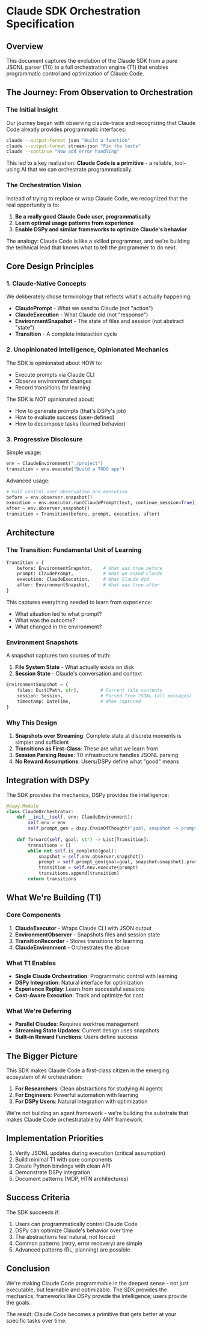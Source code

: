 # Claude SDK Orchestration Specification

## Overview

This document captures the evolution of the Claude SDK from a pure JSONL parser (T0) to a full orchestration engine (T1) that enables programmatic control and optimization of Claude Code.

## The Journey: From Observation to Orchestration

### The Initial Insight

Our journey began with observing claude-trace and recognizing that Claude Code already provides programmatic interfaces:

```bash
claude --output-format json "Build a function"
claude --output-format stream-json "Fix the tests"
claude --continue "Now add error handling"
```

This led to a key realization: **Claude Code is a primitive** - a reliable, tool-using AI that we can orchestrate programmatically.

### The Orchestration Vision

Instead of trying to replace or wrap Claude Code, we recognized that the real opportunity is to:

1. **Be a really good Claude Code user, programmatically**
2. **Learn optimal usage patterns from experience**
3. **Enable DSPy and similar frameworks to optimize Claude's behavior**

The analogy: Claude Code is like a skilled programmer, and we're building the technical lead that knows what to tell the programmer to do next.

## Core Design Principles

### 1. Claude-Native Concepts

We deliberately chose terminology that reflects what's actually happening:

- **ClaudePrompt** - What we send to Claude (not "action")
- **ClaudeExecution** - What Claude did (not "response")
- **EnvironmentSnapshot** - The state of files and session (not abstract "state")
- **Transition** - A complete interaction cycle

### 2. Unopinionated Intelligence, Opinionated Mechanics

The SDK is opinionated about HOW to:
- Execute prompts via Claude CLI
- Observe environment changes
- Record transitions for learning

The SDK is NOT opinionated about:
- How to generate prompts (that's DSPy's job)
- How to evaluate success (user-defined)
- How to decompose tasks (learned behavior)

### 3. Progressive Disclosure

Simple usage:
```python
env = ClaudeEnvironment("./project")
transition = env.execute("Build a TODO app")
```

Advanced usage:
```python
# Full control over observation and execution
before = env.observer.snapshot()
execution = env.executor.run(ClaudePrompt(text, continue_session=True))
after = env.observer.snapshot()
transition = Transition(before, prompt, execution, after)
```

## Architecture

### The Transition: Fundamental Unit of Learning

```python
Transition = {
    before: EnvironmentSnapshot,    # What was true before
    prompt: ClaudePrompt,           # What we asked Claude
    execution: ClaudeExecution,     # What Claude did
    after: EnvironmentSnapshot,     # What was true after
}
```

This captures everything needed to learn from experience:
- What situation led to what prompt?
- What was the outcome?
- What changed in the environment?

### Environment Snapshots

A snapshot captures two sources of truth:

1. **File System State** - What actually exists on disk
2. **Session State** - Claude's conversation and context

```python
EnvironmentSnapshot = {
    files: Dict[Path, str],        # Current file contents
    session: Session,              # Parsed from JSONL (all messages)
    timestamp: DateTime,           # When captured
}
```

### Why This Design

1. **Snapshots over Streaming**: Complete state at discrete moments is simpler and sufficient
2. **Transitions as First-Class**: These are what we learn from
3. **Session Parsing Reuse**: T0 infrastructure handles JSONL parsing
4. **No Reward Assumptions**: Users/DSPy define what "good" means

## Integration with DSPy

The SDK provides the mechanics, DSPy provides the intelligence:

```python
@dspy.Module
class ClaudeOrchestrator:
    def __init__(self, env: ClaudeEnvironment):
        self.env = env
        self.prompt_gen = dspy.ChainOfThought("goal, snapshot -> prompt")
        
    def forward(self, goal: str) -> List[Transition]:
        transitions = []
        while not self.is_complete(goal):
            snapshot = self.env.observer.snapshot()
            prompt = self.prompt_gen(goal=goal, snapshot=snapshot).prompt
            transition = self.env.execute(prompt)
            transitions.append(transition)
        return transitions
```

## What We're Building (T1)

### Core Components

1. **ClaudeExecutor** - Wraps Claude CLI with JSON output
2. **EnvironmentObserver** - Snapshots files and session state  
3. **TransitionRecorder** - Stores transitions for learning
4. **ClaudeEnvironment** - Orchestrates the above

### What T1 Enables

- **Single Claude Orchestration**: Programmatic control with learning
- **DSPy Integration**: Natural interface for optimization
- **Experience Replay**: Learn from successful sessions
- **Cost-Aware Execution**: Track and optimize for cost

### What We're Deferring

- **Parallel Claudes**: Requires worktree management
- **Streaming State Updates**: Current design uses snapshots
- **Built-in Reward Functions**: Users define success

## The Bigger Picture

This SDK makes Claude Code a first-class citizen in the emerging ecosystem of AI orchestration:

1. **For Researchers**: Clean abstractions for studying AI agents
2. **For Engineers**: Powerful automation with learning
3. **For DSPy Users**: Natural integration with optimization

We're not building an agent framework - we're building the substrate that makes Claude Code orchestratable by ANY framework.

## Implementation Priorities

1. Verify JSONL updates during execution (critical assumption)
2. Build minimal T1 with core components
3. Create Python bindings with clean API
4. Demonstrate DSPy integration
5. Document patterns (MDP, HTN architectures)

## Success Criteria

The SDK succeeds if:

1. Users can programmatically control Claude Code
2. DSPy can optimize Claude's behavior over time
3. The abstractions feel natural, not forced
4. Common patterns (retry, error recovery) are simple
5. Advanced patterns (RL, planning) are possible

## Conclusion

We're making Claude Code programmable in the deepest sense - not just executable, but learnable and optimizable. The SDK provides the mechanics; frameworks like DSPy provide the intelligence; users provide the goals.

The result: Claude Code becomes a primitive that gets better at your specific tasks over time.